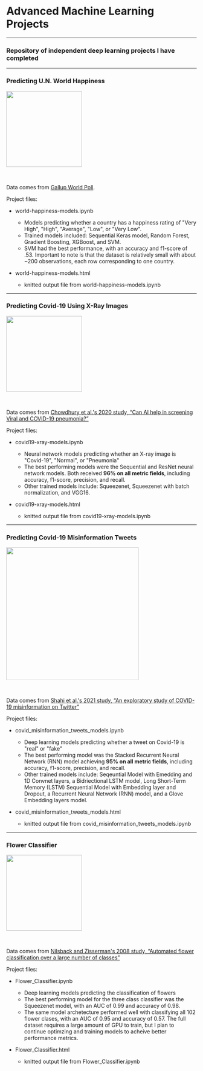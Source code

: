 # Advanced Machine Learning Projects

*******************************************************

### Repository of independent deep learning projects I have completed

*******************************************************

### Predicting U.N. World Happiness

[<img src="https://olatorera.com/wp-content/uploads/2020/03/world-happiness-report.png" width="200">](https://worldhappiness.report/)

<br>

Data comes from [Gallup World Poll](https://worldhappiness.report/).

Project files:

- world-happiness-models.ipynb
  - Models predicting whether a country has a happiness rating of "Very High", "High", "Average", "Low", or "Very Low". 
  - Trained models included: Sequential Keras model, Random Forest, Gradient Boosting, XGBoost, and SVM.
  - SVM had the best performance, with an accuracy and f1-score of .53. Important to note is that the dataset is relatively small with about ~200 observations, each row corresponding to one country.
  

- world-happiness-models.html
  - knitted output file from world-happiness-models.ipynb
  
  
*******************************************************


### Predicting Covid-19 Using X-Ray Images

[<img src="https://www.princeton.edu/sites/default/files/styles/scale_1440/public/images/2020/05/x-ray-image-2b_full.jpg?itok=2FO93vqG" width="200">](https://ieeexplore.ieee.org/abstract/document/9144185)

<br>

Data comes from [Chowdhury et al.'s 2020 study, “Can AI help in screening Viral and COVID-19 pneumonia?”](https://ieeexplore.ieee.org/abstract/document/9144185)

Project files:

- covid19-xray-models.ipynb
  - Neural network models predicting whether an X-ray image is "Covid-19", "Normal", or "Pneumonia"
  - The best performing models were the Sequential and ResNet neural network models. Both received **96% on all metric fields**, including accuracy, f1-score, precision, and recall.
  - Other trained models include: Squeezenet, Squeezenet with batch normalization, and VGG16.


- covid19-xray-models.html
  - knitted output file from covid19-xray-models.ipynb


*******************************************************


### Predicting Covid-19 Misinformation Tweets

[<img src="https://www.docwirenews.com/wp-content/uploads/2021/01/GettyImages-1213869400.jpg" width="350">](https://www.sciencedirect.com/science/article/pii/S2468696420300458)

<br>

Data comes from [Shahi et al.'s 2021 study, “An exploratory study of COVID-19 misinformation on Twitter”](https://www.sciencedirect.com/science/article/pii/S2468696420300458)

Project files:

- covid_misinformation_tweets_models.ipynb
  - Deep learning models predicting whether a tweet on Covid-19 is "real" or "fake"
  - The best performing model was the Stacked Recurrent Neural Network (RNN) model achieving **95% on all metric fields**, including accuracy, f1-score, precision, and recall.
  - Other trained models include: Seqeuntial Model with Emedding and 1D Convnet layers, a Bidriectional LSTM model, Long Short-Term Memory (LSTM) Sequential Model with Embedding layer and Dropout, a Recurrent Neural Network (RNN) model, and a Glove Embedding layers model.


- covid_misinformation_tweets_models.html
  - knitted output file from covid_misinformation_tweets_models.ipynb
  
 *******************************************************


### Flower Classifier

[<img src="https://user-images.githubusercontent.com/16590868/69524725-064d5180-0f67-11ea-8e35-f4153513f379.png" width="200">](https://www.robots.ox.ac.uk/~vgg/data/flowers/102/index.html)

<br>

Data comes from [Nilsback and Zisserman's 2008 study, “Automated flower classification over a large number of classes”](https://www.robots.ox.ac.uk/~vgg/data/flowers/102/index.html8)

Project files:

- Flower_Classifier.ipynb
  - Deep learning models predicting the classification of flowers
  - The best performing model for the three class classifier was the Squeezenet model, with an AUC of 0.99 and accuracy of 0.98.
   - The same model archetecture performed well with classifying all 102 flower clases, with an AUC of 0.95 and accuracy of 0.57. The full dataset requires a large amount of GPU to train, but I plan to continue optimzing and training models to acheive better performance metrics.


- Flower_Classifier.html
  - knitted output file from Flower_Classifier.ipynb
